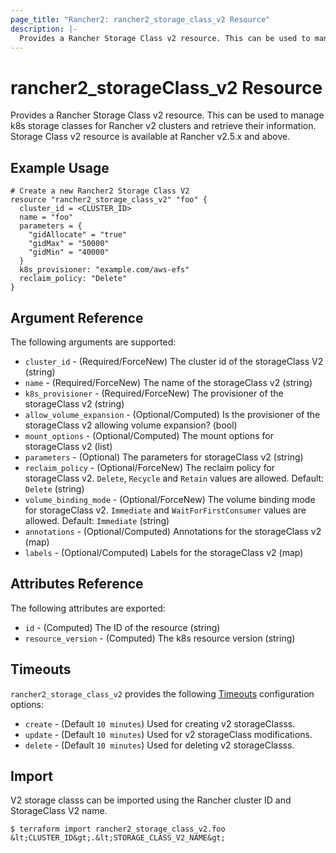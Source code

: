```yaml
---
page_title: "Rancher2: rancher2_storage_class_v2 Resource"
description: |-
  Provides a Rancher Storage Class v2 resource. This can be used to manage k8s storage classes for Rancher v2 clusters and retrieve their information. Storage Class v2 resource is available at Rancher v2.5.x and above.
---
```


# rancher2\_storageClass\_v2 Resource

Provides a Rancher Storage Class v2 resource. This can be used to manage k8s storage classes for Rancher v2 clusters and retrieve their information. Storage Class v2 resource is available at Rancher v2.5.x and above.

## Example Usage

```hcl
# Create a new Rancher2 Storage Class V2
resource "rancher2_storage_class_v2" "foo" {
  cluster_id = <CLUSTER_ID>
  name = "foo"
  parameters = {
    "gidAllocate" = "true"
    "gidMax" = "50000"
    "gidMin" = "40000"
  }
  k8s_provisioner: "example.com/aws-efs"
  reclaim_policy: "Delete"
}
```

## Argument Reference

The following arguments are supported:

* `cluster_id` - (Required/ForceNew) The cluster id of the storageClass V2 (string)
* `name` - (Required/ForceNew) The name of the storageClass v2 (string)
* `k8s_provisioner` - (Required/ForceNew) The provisioner of the storageClass v2 (string)
* `allow_volume_expansion` - (Optional/Computed) Is the provisioner of the storageClass v2 allowing volume expansion? (bool)
* `mount_options` - (Optional/Computed) The mount options for storageClass v2 (list)
* `parameters` - (Optional) The parameters for storageClass v2 (string)
* `reclaim_policy` - (Optional/ForceNew) The reclaim policy for storageClass v2. `Delete`, `Recycle` and `Retain` values are allowed. Default: `Delete` (string)
* `volume_binding_mode` - (Optional/ForceNew) The volume binding mode for storageClass v2. `Immediate` and `WaitForFirstConsumer` values are allowed. Default: `Immediate` (string)
* `annotations` - (Optional/Computed) Annotations for the storageClass v2 (map)
* `labels` - (Optional/Computed) Labels for the storageClass v2 (map)


## Attributes Reference

The following attributes are exported:

* `id` - (Computed) The ID of the resource (string)
* `resource_version` - (Computed) The k8s resource version (string)

## Timeouts

`rancher2_storage_class_v2` provides the following
[Timeouts](https://www.terraform.io/docs/configuration/resources.html#operation-timeouts) configuration options:

- `create` - (Default `10 minutes`) Used for creating v2 storageClasss.
- `update` - (Default `10 minutes`) Used for v2 storageClass modifications.
- `delete` - (Default `10 minutes`) Used for deleting v2 storageClasss.

## Import

V2 storage classs can be imported using the Rancher cluster ID and StorageClass V2 name.

```
$ terraform import rancher2_storage_class_v2.foo &lt;CLUSTER_ID&gt;.&lt;STORAGE_CLASS_V2_NAME&gt;
```
